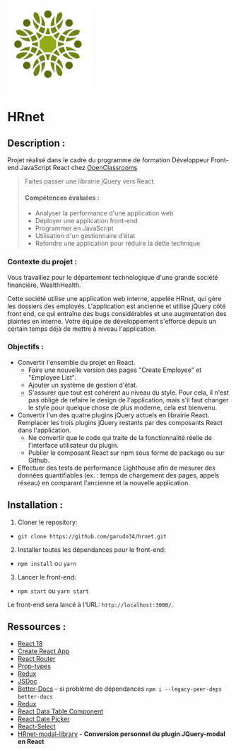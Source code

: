 ![HRnet](/public/logo.png)

# HRnet

## Description :

Projet réalisé dans le cadre du programme de formation Développeur Front-end JavaScript React chez [OpenClassrooms](https://openclassrooms.com/fr/paths/877-developpeur-dapplication-javascript-react)

> Faites passer une librairie jQuery vers React.
>
> #### Compétences évaluées :
>
> - Analyser la performance d'une application web
> - Déployer une application front-end
> - Programmer en JavaScript
> - Utilisation d'un gestionnaire d'état
> - Refondre une application pour réduire la dette technique

### Contexte du projet :

Vous travaillez pour le département technologique d'une grande société financière, WealthHealth.

Cette société utilise une application web interne, appelée HRnet, qui gère les dossiers des employés. L'application est ancienne et utilise jQuery côté front end, ce qui entraîne des bugs considérables et une augmentation des plaintes en interne. Votre équipe de développement s'efforce depuis un certain temps déjà de mettre à niveau l'application.

### Objectifs :

- Convertir l'ensemble du projet en React.
  - Faire une nouvelle version des pages "Create Employee" et "Employee List".
  - Ajouter un système de gestion d'état.
  - S'assurer que tout est cohérent au niveau du style. Pour cela, il n'est pas obligé de refaire le design de l'application, mais s'il faut changer le style pour quelque chose de plus moderne, cela est bienvenu.
- Convertir l'un des quatre plugins jQuery actuels en librairie React. Remplacer les trois plugins jQuery restants par des composants React dans l'application.
  - Ne convertir que le code qui traite de la fonctionnalité réelle de l'interface utilisateur du plugin.
  - Publier le composant React sur npm sous forme de package ou sur Github.
- Effectuer des tests de performance Lighthouse afin de mesurer des données quantifiables (ex. : temps de chargement des pages, appels réseau) en comparant l'ancienne et la nouvelle application.

## Installation :

1. Cloner le repository:

- `git clone https://github.com/garudo34/hrnet.git`

2. Installer toutes les dépendances pour le front-end:

- `npm install` ou `yarn`

3. Lancer le front-end:

- `npm start` ou `yarn start`

Le front-end sera lancé à l'URL:
`http://localhost:3000/`.

## Ressources :

- [React 18](https://fr.reactjs.org/)
- [Create React App](https://create-react-app.dev/)
- [React Router](https://reactrouter.com/)
- [Prop-types](https://www.npmjs.com/package/prop-types)
- [Redux](https://redux.js.org/)
- [JSDoc](https://jsdoc.app/)
- [Better-Docs](https://www.npmjs.com/package/better-docs) - si problème de dépendances `npm i --legacy-peer-deps better-docs`
- [Redux](https://redux.js.org/)
- [React Data Table Component](https://www.npmjs.com/package/react-data-table-component)
- [React Date Picker](https://www.npmjs.com/package/react-datepicker)
- [React-Select](https://www.npmjs.com/package/react-select)
- [HRnet-modal-library](https://www.npmjs.com/package/hrnet-modal-library) - **Conversion personnel du plugin JQuery-modal en React**
